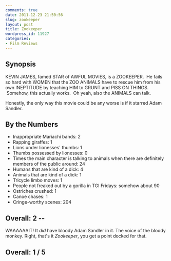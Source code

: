 ```yaml
---
comments: true
date: 2011-12-23 21:50:56
slug: zookeeper
layout: post
title: Zookeeper
wordpress_id: 11927
categories:
- Film Reviews
---
```


## Synopsis

KEVIN JAMES, famed STAR of AWFUL MOVIES, is a ZOOKEEPER.  He fails so hard with WOMEN that the ZOO ANIMALS have to rescue him from his own INEPTITUDE by teaching HIM to GRUNT and PISS ON THINGS.  Somehow, this actually works.  Oh yeah, also the ANIMALS can talk.

Honestly, the only way this movie could be any worse is if it starred Adam Sandler.

## By the Numbers

  * Inappropriate Mariachi bands: 2
  * Rapping giraffes: 1
  * Lions under lionesses' thumbs: 1
  * Thumbs possessed by lionesses: 0
  * Times the main character is talking to animals when there are definitely members of the public around: 24
  * Humans that are kind of a dick: 4
  * Animals that are kind of a dick: 1
  * Tricycle limbo moves: 1
  * People not freaked out by a gorilla in TGI Fridays: somehow about 90
  * Ostriches crushed: 1
  * Canoe chases: 1
  * Cringe-worthy scenes: 204

## Overall: 2 --

WAAAAAAIT! It _did_ have bloody Adam Sandler in it.  The voice of the bloody monkey.  Right, that's it _Zookeeper_, you get a point docked for that.

## Overall: 1 / 5
